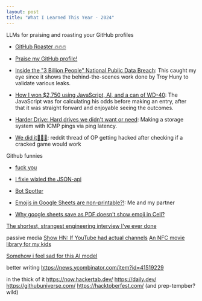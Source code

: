 ```yaml
---
layout: post
title: "What I Learned This Year - 2024"
---
```


LLMs for praising and roasting your GitHub profiles
* [GitHub Roaster 🔥🔥🔥](https://github-roast.pages.dev/)
* [Praise my GitHub profile!](https://praise-me.fly.dev/)

* [Inside the "3 Billion People" National Public Data Breach](https://www.troyhunt.com/inside-the-3-billion-people-national-public-data-breach/): This caught my eye since it shows the behind-the-scenes work done by Troy Huny to validate various leaks.

* [How I won $2,750 using JavaScript, AI, and a can of WD-40](https://davekiss.com/blog/how-i-won-2750-using-javascript-ai-and-a-can-of-wd-40): The JavaScript was for calculating his odds before making an entry, after that it was straight forward and enjoyable seeing the outcomes.

* [Harder Drive: Hard drives we didn't want or need](https://www.youtube.com/watch?v=JcJSW7Rprio&t=325s): Making a storage system with ICMP pings via ping latency.

* [We did it🏴🏴🏴](https://undelete.pullpush.io/r/PiratedGames/comments/1f0b9wm/_/ljtzpjm/?context=4): reddit thread of OP getting hacked after checking if a cracked game would work

Github funnies
* [fuck you](https://github.com/pzoj/pzoj-contest/pull/1#issuecomment-2283067326)
* [I fixie wixied the JSON-api](https://github.com/Xerasin/GCinemaCraftDownloader/issues/1#issue-310568285)

* [Bot Spotter](https://walzr.com/bop-spotter)

* [Emojis in Google Sheets are non-printable?!](https://www.reddit.com/r/googlesheets/comments/wep184/emojis_in_google_sheets_are_nonprintable/): Me and my partner 
* [Why google sheets save as PDF doesn't show emoji in Cell?](https://stackoverflow.com/questions/64161635/why-google-sheets-save-as-pdf-doesnt-show-emoji-in-cell)

[The shortest, strangest engineering interview I've ever done](https://news.ycombinator.com/item?id=41263108)

passive media
[Show HN: If YouTube had actual channels](https://news.ycombinator.com/item?id=41247023)
[An NFC movie library for my kids](https://news.ycombinator.com/item?id=41479141)

[Somehow i feel sad for this AI model](https://news.ycombinator.com/item?id=41585363)

better writing https://news.ycombinator.com/item?id=41519229

in the thick of it
https://now.hackertab.dev/
https://daily.dev/
https://githubuniverse.com/
https://hacktoberfest.com/ (and prep-tempber? wild)